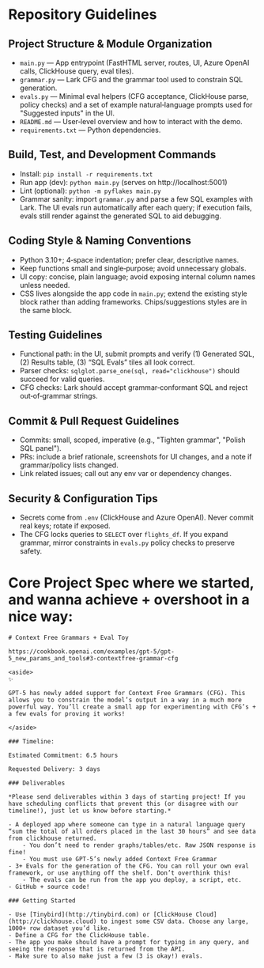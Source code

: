 # Repository Guidelines

## Project Structure & Module Organization
- `main.py` — App entrypoint (FastHTML server, routes, UI, Azure OpenAI calls, ClickHouse query, eval tiles).
- `grammar.py` — Lark CFG and the grammar tool used to constrain SQL generation.
- `evals.py` — Minimal eval helpers (CFG acceptance, ClickHouse parse, policy checks) and a set of example natural‑language prompts used for "Suggested inputs" in the UI.
- `README.md` — User‑level overview and how to interact with the demo.
- `requirements.txt` — Python dependencies.

## Build, Test, and Development Commands
- Install: `pip install -r requirements.txt`
- Run app (dev): `python main.py` (serves on http://localhost:5001)
- Lint (optional): `python -m pyflakes main.py`
- Grammar sanity: import `grammar.py` and parse a few SQL examples with Lark. The UI evals run automatically after each query; if execution fails, evals still render against the generated SQL to aid debugging.

## Coding Style & Naming Conventions
- Python 3.10+; 4‑space indentation; prefer clear, descriptive names.
- Keep functions small and single‑purpose; avoid unnecessary globals.
- UI copy: concise, plain language; avoid exposing internal column names unless needed.
- CSS lives alongside the app code in `main.py`; extend the existing style block rather than adding frameworks. Chips/suggestions styles are in the same block.

## Testing Guidelines
- Functional path: in the UI, submit prompts and verify (1) Generated SQL, (2) Results table, (3) “SQL Evals” tiles all look correct.
- Parser checks: `sqlglot.parse_one(sql, read="clickhouse")` should succeed for valid queries.
- CFG checks: Lark should accept grammar‑conformant SQL and reject out‑of‑grammar strings.

## Commit & Pull Request Guidelines
- Commits: small, scoped, imperative (e.g., "Tighten grammar", "Polish SQL panel").
- PRs: include a brief rationale, screenshots for UI changes, and a note if grammar/policy lists changed.
- Link related issues; call out any env var or dependency changes.

## Security & Configuration Tips
- Secrets come from `.env` (ClickHouse and Azure OpenAI). Never commit real keys; rotate if exposed.
- The CFG locks queries to `SELECT` over `flights_df`. If you expand grammar, mirror constraints in `evals.py` policy checks to preserve safety.

# Core Project Spec where we started, and wanna achieve + overshoot in a nice way:
```
# Context Free Grammars + Eval Toy

https://cookbook.openai.com/examples/gpt-5/gpt-5_new_params_and_tools#3-contextfree-grammar-cfg

<aside>
✨

GPT-5 has newly added support for Context Free Grammars (CFG). This allows you to constrain the model’s output in a way in a much more powerful way. You’ll create a small app for experimenting with CFG’s + a few evals for proving it works!

</aside>

### Timeline:

Estimated Commitment: 6.5 hours

Requested Delivery: 3 days

### Deliverables

*Please send deliverables within 3 days of starting project! If you have scheduling conflicts that prevent this (or disagree with our timeline!), just let us know before starting.*

- A deployed app where someone can type in a natural language query “sum the total of all orders placed in the last 30 hours” and see data from clickhouse returned.
    - You don’t need to render graphs/tables/etc. Raw JSON response is fine!
    - You must use GPT-5’s newly added Context Free Grammar
- 3+ Evals for the generation of the CFG. You can roll your own eval framework, or use anything off the shelf. Don’t overthink this!
    - The evals can be run from the app you deploy, a script, etc.
- GitHub + source code!

### Getting Started

- Use [Tinybird](http://tinybird.com) or [ClickHouse Cloud](http://clickhouse.cloud) to ingest some CSV data. Choose any large, 1000+ row dataset you’d like.
- Define a CFG for the ClickHouse table.
- The app you make should have a prompt for typing in any query, and seeing the response that is returned from the API.
- Make sure to also make just a few (3 is okay!) evals.
```
